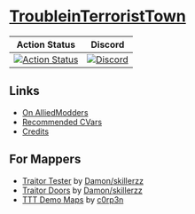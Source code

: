 # [TroubleinTerroristTown](http://csgottt.com/)


| Action Status | Discord |
|:-------------:|:-------:|
| [![Action Status](https://github.com/TroubleInTerroristTown/Public/workflows/Compile%20with%20SourceMod/badge.svg)](https://github.com/TroubleInTerroristTown/Public/actions) | [![Discord](https://img.shields.io/discord/388685157286019072.svg)](https://discord.gg/NUMQfgs) |

## Links
- [On AlliedModders](https://forums.alliedmods.net/showthread.php?t=273960)
- [Recommended CVars](https://github.com/TroubleInTerroristTown/Public/blob/master/CVARS.txt)
- [Credits](https://github.com/TroubleInTerroristTown/Public/blob/master/CREDITS.md)

## For Mappers
- [Traitor Tester](https://gamebanana.com/prefabs/7553) by [Damon/skillerzz](https://gamebanana.com/members/759591)
- [Traitor Doors](https://gamebanana.com/prefabs/7334) by [Damon/skillerzz](https://gamebanana.com/members/759591)
- [TTT Demo Maps](https://github.com/c0rp3n/ttt-demo-maps) by [c0rp3n](https://github.com/c0rp3n/)
